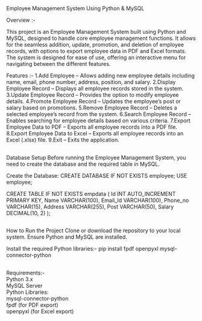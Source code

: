 ##
Employee Management System Using Python & MySQL

Overview :-

This project is an Employee Management System built using Python and MySQL, designed to handle core employee management functions. It allows for the seamless addition, update, promotion, and deletion of employee records, with options to export employee data in PDF and Excel formats. The system is designed for ease of use, offering an interactive menu for navigating between the different features.

Features :-
1.Add Employee – Allows adding new employee details including name, email, phone number, address, position, and salary.
2.Display Employee Record – Displays all employee records stored in the system.
3.Update Employee Record – Provides the option to modify employee details.
4.Promote Employee Record – Updates the employee’s post or salary based on promotions.
5.Remove Employee Record – Deletes a selected employee’s record from the system.
6.Search Employee Record – Enables searching for employee details based on various criteria.
7.Export Employee Data to PDF – Exports all employee records into a PDF file.
8.Export Employee Data to Excel – Exports all employee records into an Excel (.xlsx) file.
9.Exit – Exits the application.

##
Database Setup
Before running the Employee Management System, you need to create the database and the required table in MySQL.

Create the Database:
CREATE DATABASE IF NOT EXISTS employee;
USE employee;

CREATE TABLE IF NOT EXISTS empdata (
    Id INT AUTO_INCREMENT PRIMARY KEY,
    Name VARCHAR(100),
    Email_Id VARCHAR(100),
    Phone_no VARCHAR(15),
    Address VARCHAR(255),
    Post VARCHAR(50),
    Salary DECIMAL(10, 2)
);


##
How to Run the Project
Clone or download the repository to your local system.
Ensure Python and MySQL are installed.

Install the required Python libraries:-
pip install fpdf openpyxl mysql-connector-python

##
Requirements:-<br>
Python 3.x <br>
MySQL Server <br>
Python Libraries: <br>
mysql-connector-python <br>
fpdf (for PDF export) <br>
openpyxl (for Excel export) <br>








